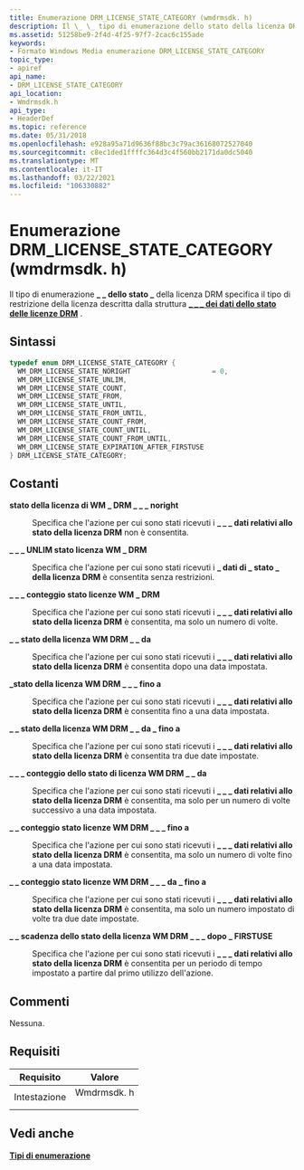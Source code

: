 ```yaml
---
title: Enumerazione DRM_LICENSE_STATE_CATEGORY (wmdrmsdk. h)
description: Il \_ \_ tipo di enumerazione dello stato della licenza DRM \_ specifica il tipo di restrizione della licenza descritta dalla \_ \_ struttura dei dati dello stato delle licenze DRM \_ .
ms.assetid: 51258be9-2f4d-4f25-97f7-2cac6c155ade
keywords:
- Formato Windows Media enumerazione DRM_LICENSE_STATE_CATEGORY
topic_type:
- apiref
api_name:
- DRM_LICENSE_STATE_CATEGORY
api_location:
- Wmdrmsdk.h
api_type:
- HeaderDef
ms.topic: reference
ms.date: 05/31/2018
ms.openlocfilehash: e928a95a71d9636f88bc3c79ac36168072527040
ms.sourcegitcommit: c8ec1ded1ffffc364d3c4f560bb2171da0dc5040
ms.translationtype: MT
ms.contentlocale: it-IT
ms.lasthandoff: 03/22/2021
ms.locfileid: "106330882"
---
```

# <a name="drm_license_state_category-enumeration-wmdrmsdkh"></a>Enumerazione DRM_LICENSE_STATE_CATEGORY (wmdrmsdk. h)

Il tipo di enumerazione **\_ \_ dello stato \_** della licenza DRM specifica il tipo di restrizione della licenza descritta dalla struttura [**\_ \_ \_ dei dati dello stato delle licenze DRM**](drmdrm-license-state-data.md) .

## <a name="syntax"></a>Sintassi


```C++
typedef enum DRM_LICENSE_STATE_CATEGORY { 
  WM_DRM_LICENSE_STATE_NORIGHT                    = 0,
  WM_DRM_LICENSE_STATE_UNLIM,
  WM_DRM_LICENSE_STATE_COUNT,
  WM_DRM_LICENSE_STATE_FROM,
  WM_DRM_LICENSE_STATE_UNTIL,
  WM_DRM_LICENSE_STATE_FROM_UNTIL,
  WM_DRM_LICENSE_STATE_COUNT_FROM,
  WM_DRM_LICENSE_STATE_COUNT_UNTIL,
  WM_DRM_LICENSE_STATE_COUNT_FROM_UNTIL,
  WM_DRM_LICENSE_STATE_EXPIRATION_AFTER_FIRSTUSE
} DRM_LICENSE_STATE_CATEGORY;
```



## <a name="constants"></a>Costanti

<dl> <dt>

<span id="WM_DRM_LICENSE_STATE_NORIGHT"></span><span id="wm_drm_license_state_noright"></span>**stato della licenza di WM \_ DRM \_ \_ \_ noright**
</dt> <dd>

Specifica che l'azione per cui sono stati ricevuti i **\_ \_ \_ dati relativi allo stato della licenza DRM** non è consentita.

</dd> <dt>

<span id="WM_DRM_LICENSE_STATE_UNLIM"></span><span id="wm_drm_license_state_unlim"></span>**\_ \_ \_ UNLIM stato licenza WM \_ DRM**
</dt> <dd>

Specifica che l'azione per cui sono stati ricevuti i **\_ dati di \_ stato \_ della licenza DRM** è consentita senza restrizioni.

</dd> <dt>

<span id="WM_DRM_LICENSE_STATE_COUNT"></span><span id="wm_drm_license_state_count"></span>**\_ \_ \_ conteggio stato licenze WM \_ DRM**
</dt> <dd>

Specifica che l'azione per cui sono stati ricevuti i **\_ \_ \_ dati relativi allo stato della licenza DRM** è consentita, ma solo un numero di volte.

</dd> <dt>

<span id="WM_DRM_LICENSE_STATE_FROM"></span><span id="wm_drm_license_state_from"></span>**\_ \_ stato della licenza WM DRM \_ \_ da**
</dt> <dd>

Specifica che l'azione per cui sono stati ricevuti i **\_ \_ \_ dati relativi allo stato della licenza DRM** è consentita dopo una data impostata.

</dd> <dt>

<span id="WM_DRM_LICENSE_STATE_UNTIL"></span><span id="wm_drm_license_state_until"></span>**\_stato della licenza WM DRM \_ \_ \_ fino a**
</dt> <dd>

Specifica che l'azione per cui sono stati ricevuti i **\_ \_ \_ dati relativi allo stato della licenza DRM** è consentita fino a una data impostata.

</dd> <dt>

<span id="WM_DRM_LICENSE_STATE_FROM_UNTIL"></span><span id="wm_drm_license_state_from_until"></span>**\_ \_ stato della licenza WM DRM \_ \_ da \_ fino a**
</dt> <dd>

Specifica che l'azione per cui sono stati ricevuti i **\_ \_ \_ dati relativi allo stato della licenza DRM** è consentita tra due date impostate.

</dd> <dt>

<span id="WM_DRM_LICENSE_STATE_COUNT_FROM"></span><span id="wm_drm_license_state_count_from"></span>**\_ \_ \_ conteggio dello stato di licenza WM DRM \_ \_ da**
</dt> <dd>

Specifica che l'azione per cui sono stati ricevuti i **\_ \_ \_ dati relativi allo stato della licenza DRM** è consentita, ma solo per un numero di volte successivo a una data impostata.

</dd> <dt>

<span id="WM_DRM_LICENSE_STATE_COUNT_UNTIL"></span><span id="wm_drm_license_state_count_until"></span>**\_ \_ conteggio stato licenze WM DRM \_ \_ \_ fino a**
</dt> <dd>

Specifica che l'azione per cui sono stati ricevuti i **\_ \_ \_ dati relativi allo stato della licenza DRM** è consentita, ma solo un numero di volte fino a una data impostata.

</dd> <dt>

<span id="WM_DRM_LICENSE_STATE_COUNT_FROM_UNTIL"></span><span id="wm_drm_license_state_count_from_until"></span>**\_ \_ conteggio stato licenze WM DRM \_ \_ \_ da \_ fino a**
</dt> <dd>

Specifica che l'azione per cui sono stati ricevuti i **\_ \_ \_ dati relativi allo stato della licenza DRM** è consentita, ma solo un numero impostato di volte tra due date impostate.

</dd> <dt>

<span id="WM_DRM_LICENSE_STATE_EXPIRATION_AFTER_FIRSTUSE"></span><span id="wm_drm_license_state_expiration_after_firstuse"></span>**\_ \_ scadenza dello stato della licenza WM DRM \_ \_ \_ dopo \_ FIRSTUSE**
</dt> <dd>

Specifica che l'azione per cui sono stati ricevuti i **\_ \_ \_ dati relativi allo stato della licenza DRM** è consentita per un periodo di tempo impostato a partire dal primo utilizzo dell'azione.

</dd> </dl>

## <a name="remarks"></a>Commenti

Nessuna.

## <a name="requirements"></a>Requisiti



| Requisito | Valore |
|-------------------|---------------------------------------------------------------------------------------|
| Intestazione<br/> | <dl> <dt>Wmdrmsdk. h</dt> </dl> |



## <a name="see-also"></a>Vedi anche

<dl> <dt>

[**Tipi di enumerazione**](drm-enumeration-types.md)
</dt> </dl>

 

 





